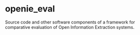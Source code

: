 openie_eval
===========

Source code and other software components of a framework for comparative evaluation of Open Information Extraction systems.
